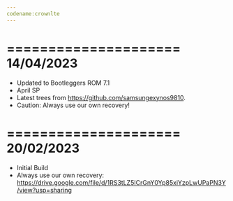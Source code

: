 ```yaml
---
codename:crownlte
---
```


=====================
    14/04/2023
=====================
* Updated to Bootleggers ROM 7.1
* April SP
* Latest trees from https://github.com/samsungexynos9810.
* Caution: Always use our own recovery!

=====================
    20/02/2023
=====================

* Initial Build
* Always use our own recovery: https://drive.google.com/file/d/1RS3tLZ5ICrGnY0Yp85xiYzpLwUPaPN3Y/view?usp=sharing
